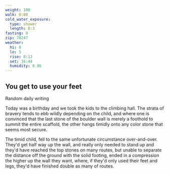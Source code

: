 ```yaml
---
weight: 100
walk: 0:00
cold_water_exposure:
  type: shower
  length: 0:3
fasting: 0
zip: 78247
weather:
  hi: 8
  lo: 5
  rise: 8:13
  set: 16:44
  humidity: 0.96
---
```


## You get to use your feet
Random daily writing

Today was a birthday and we took the kids to the climbing hall. The strata of bravery tends to ebb wildly depending on the child, and where one is convinced that the last stone of the boulder wall is merely a foothold to summit the entire scaffold, the other hangs timidly onto any color stone that seems most secure.

The timid child, fell to the same unfortunate circumstance over-and-over. They'd get half way up the wall, and really only needed to stand up and they'd have reached the top stones on many routes, but unable to separate the distance off the ground with the solid footing, ended in a compression the higher up the wall they want, where, if they'd only used their feet and legs, they'd have finished double as many of routes.